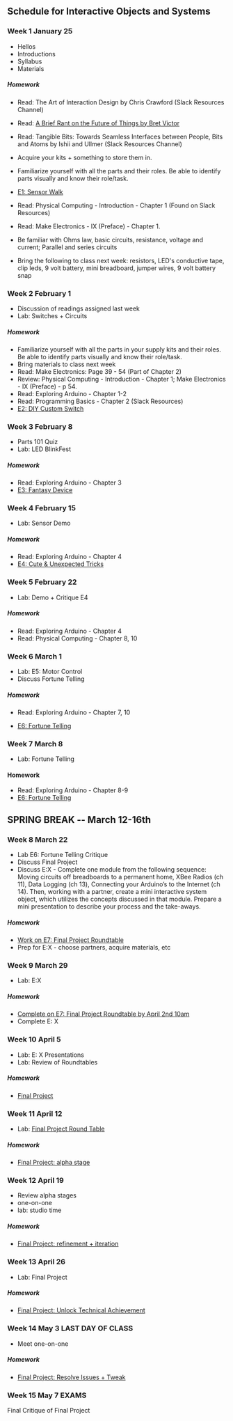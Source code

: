 ## Schedule for Interactive Objects and Systems

### Week 1  January 25
* Hellos
* Introductions
* Syllabus
* Materials

##### Homework
* Read: The Art of Interaction Design by Chris Crawford (Slack Resources Channel)

* Read: [A Brief Rant on the Future of Things by Bret Victor](http://worrydream.com/ABriefRantOnTheFutureOfInteractionDesign/)

* Read: Tangible Bits: Towards Seamless Interfaces between People, Bits and Atoms by Ishii and Ullmer (Slack Resources Channel)

* Acquire your kits + something to store them in.

* Familiarize yourself with all the parts and their roles. Be able to identify parts visually and know their role/task.

* [E1: Sensor Walk](Sensor_Walk.md)

* Read:  Physical Computing - Introduction - Chapter 1 (Found on Slack Resources)
* Read: Make Electronics - IX (Preface) - Chapter 1. 
* Be familiar with Ohms law, basic circuits, resistance, voltage and current; Parallel and series circuits
* Bring the following to class next week: resistors, LED's conductive tape, clip leds, 9 volt battery, mini breadboard, jumper wires, 9 volt battery snap


### Week 2  February 1

* Discussion of readings assigned last week
* Lab: Switches + Circuits


##### Homework
* Familiarize yourself with all the parts in your supply kits and their roles. Be able to identify parts visually and know their role/task.
* Bring materials to class next week
* Read: Make Electronics: Page 39 - 54 (Part of Chapter 2)
* Review: Physical Computing - Introduction - Chapter 1; Make Electronics - IX (Preface) - p 54.
* Read: Exploring Arduino - Chapter 1-2
* Read: Programming Basics - Chapter 2 (Slack Resources)
* [E2: DIY Custom Switch](DIY_Switch.md)



### Week 3  February 8
* Parts 101 Quiz
* Lab: LED BlinkFest

##### Homework
* Read: Exploring Arduino - Chapter 3
* [E3: Fantasy Device](Fantasy_Device.md)


### Week 4  February 15
* Lab: Sensor Demo

##### Homework
* Read: Exploring Arduino - Chapter 4 
* [E4: Cute & Unexpected Tricks](Cute_Unexpected_Tricks.md)


### Week 5  February 22
* Lab: Demo + Critique E4

##### Homework
* Read: Exploring Arduino - Chapter 4 
* Read: Physical Computing - Chapter 8, 10 

### Week 6  March 1
* Lab: E5: Motor Control
* Discuss Fortune Telling

##### Homework
* Read: Exploring Arduino - Chapter 7, 10

* [E6: Fortune Telling](Fortune_Telling.md)


### Week 7 March 8
* Lab: Fortune Telling


#### Homework
* Read: Exploring Arduino - Chapter 8-9
* [E6: Fortune Telling](Fortune_Telling.md)


## SPRING BREAK -- March 12-16th ##


### Week 8  March 22
* Lab E6: Fortune Telling Critique 
* Discuss Final Project
* Discuss E:X - Complete one module from the following sequence: Moving circuits off breadboards to a permanent home, XBee Radios (ch 11), Data Logging (ch 13), Connecting your Arduino’s to the Internet (ch 14). Then, working with a partner, create a mini interactive system object, which utilizes the concepts discussed in that module. Prepare a mini presentation to describe your process and the take-aways.

##### Homework

* [Work on E7: Final Project Roundtable](Final_Project_Roundtable.md)
* Prep for E:X - choose partners, acquire materials, etc


### Week 9  March 29
* Lab: E:X

##### Homework
* [Complete on E7: Final Project Roundtable by April 2nd 10am](Final_Project_Roundtable.md)
* Complete E: X

### Week 10  April 5
* Lab: E: X Presentations
* Lab: Review of Roundtables


##### Homework
* [Final Project](Final_Project.md)


### Week 11  April 12
* Lab: [Final Project Round Table](Final_Project.md) 

##### Homework
* [Final Project: alpha stage](Final_Project.md)


### Week 12  April 19
* Review alpha stages
* one-on-one
* lab: studio time

##### Homework
* [Final Project: refinement + iteration](Final_Project.md)


### Week 13  April 26
* Lab: Final Project

##### Homework
* [Final Project: Unlock Technical Achievement](Final_Project.md)


### Week 14  May 3 **LAST DAY OF CLASS**
* Meet one-on-one

##### Homework
* [Final Project: Resolve Issues + Tweak](Final_Project.md)


### Week 15  May 7  **EXAMS**
Final Critique of Final Project

